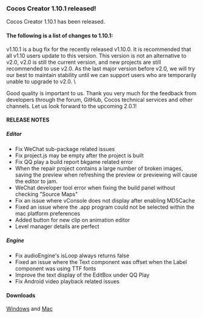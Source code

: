 ### Cocos Creator 1.10.1 released!
Cocos Creator 1.10.1 has been released.

#### The following is a list of changes to 1.10.1:
v1.10.1 is a bug fix for the recently released v1.10.0. It is recommended that all v1.10 users update to this version. This version is not an alternative to v2.0, v2.0 is still the current version, and new projects are still recommended to use v2.0. As the last major version before v2.0, we will try our best to maintain stability until we can support users who are temporarily unable to upgrade to v2.0. \

Good quality is important to us. Thank you very much for the feedback from developers through the forum, GitHub, Cocos technical services and other channels. Let us look forward to the upcoming 2.0.1!

#### RELEASE NOTES
##### Editor
* Fix WeChat sub-package related issues
* Fix project.js may be empty after the project is built
* Fix QQ play a build report bkgame related error
* When the repair project contains a large number of broken images, saving the preview when refreshing the preview or previewing will cause the editor to jam.
* WeChat developer tool error when fixing the build panel without checking "Source Maps"
* Fix an issue where vConsole does not display after enabling MD5Cache
* Fixed an issue where the .app program could not be selected within the mac platform preferences
* Added button for new clip on animation editor
* Level manager details are perfect

##### Engine

* Fix audioEngine's isLoop always returns false
* Fixed an issue where the Text component was offset when the Label component was using TTF fonts
* Improve the text display of the EditBox under QQ Play
* Fix Android video playback related issues

#### Downloads
[Windows](http://cocos2d-x.org/filedown/CocosCreator_v1.10.1_win) and [Mac](http://cocos2d-x.org/filedown/CocosCreator_v1.10.1_mac)
